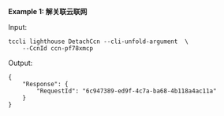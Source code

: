 **Example 1: 解关联云联网**



Input: 

```
tccli lighthouse DetachCcn --cli-unfold-argument  \
    --CcnId ccn-pf78xmcp
```

Output: 
```
{
    "Response": {
        "RequestId": "6c947389-ed9f-4c7a-ba68-4b118a4ac11a"
    }
}
```

